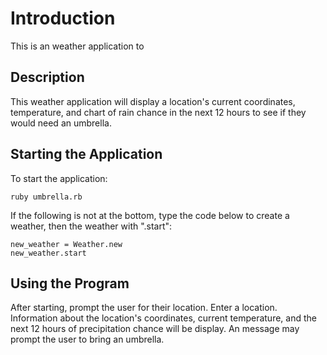 # Introduction
This is an weather application to 

## Description
This weather application will display a location's current coordinates, temperature, and chart of rain chance in the next 12 hours to see if they would need an umbrella.

## Starting the Application
To start the application:
```
ruby umbrella.rb
```

If the following is not at the bottom, type the code below to create a weather, then the weather with ".start":
```
new_weather = Weather.new
new_weather.start
```

## Using the Program
After starting, prompt the user for their location. Enter a location. Information about the location's coordinates, current temperature, and the next 12 hours of precipitation chance will be display. An message may prompt the user to bring an umbrella.
